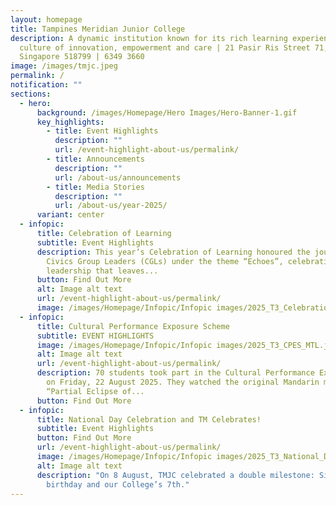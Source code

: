 ```yaml
---
layout: homepage
title: Tampines Meridian Junior College
description: A dynamic institution known for its rich learning experiences in a
  culture of innovation, empowerment and care | 21 Pasir Ris Street 71,
  Singapore 518799 | 6349 3660
image: /images/tmjc.jpeg
permalink: /
notification: ""
sections:
  - hero:
      background: /images/Homepage/Hero Images/Hero-Banner-1.gif
      key_highlights:
        - title: Event Highlights
          description: ""
          url: /event-highlight-about-us/permalink/
        - title: Announcements
          description: ""
          url: /about-us/announcements
        - title: Media Stories
          description: ""
          url: /about-us/year-2025/
      variant: center
  - infopic:
      title: Celebration of Learning
      subtitle: Event Highlights
      description: This year’s Celebration of Learning honoured the journey of our
        Civics Group Leaders (CGLs) under the theme “Echoes”, celebrating
        leadership that leaves...
      button: Find Out More
      alt: Image alt text
      url: /event-highlight-about-us/permalink/
      image: /images/Homepage/Infopic/Infopic images/2025_T3_CelebrationofLearning.jpg
  - infopic:
      title: Cultural Performance Exposure Scheme
      subtitle: EVENT HIGHLIGHTS
      image: /images/Homepage/Infopic/Infopic images/2025_T3_CPES_MTL.jpg
      alt: Image alt text
      url: /event-highlight-about-us/permalink/
      description: 70 students took part in the Cultural Performance Exposure Scheme
        on Friday, 22 August 2025. They watched the original Mandarin musical
        “Partial Eclipse of...
      button: Find Out More
  - infopic:
      title: National Day Celebration and TM Celebrates!
      subtitle: Event Highlights
      button: Find Out More
      url: /event-highlight-about-us/permalink/
      image: /images/Homepage/Infopic/Infopic images/2025_T3_National_Day.jpg
      alt: Image alt text
      description: "On 8 August, TMJC celebrated a double milestone: Singapore’s 60th
        birthday and our College’s 7th."
---
```

